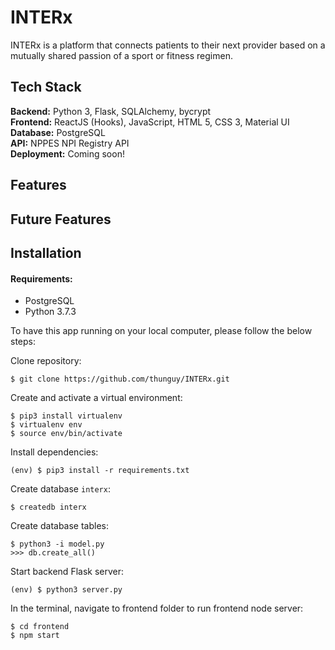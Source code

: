 # INTERx

INTERx is a platform that connects patients to their next provider based on a mutually shared passion of a sport or fitness regimen. 

## Tech Stack
__Backend:__ Python 3, Flask, SQLAlchemy, bycrypt\
__Frontend:__ ReactJS (Hooks), JavaScript, HTML 5, CSS 3, Material UI\
__Database:__ PostgreSQL\
__API:__ NPPES NPI Registry API\
__Deployment:__ Coming soon!

## Features

## Future Features

## Installation

#### Requirements:
- PostgreSQL
- Python 3.7.3

To have this app running on your local computer, please follow the below steps:

Clone repository:
```
$ git clone https://github.com/thunguy/INTERx.git
```
Create and activate a virtual environment:
```
$ pip3 install virtualenv
$ virtualenv env
$ source env/bin/activate
```
Install dependencies:
```
(env) $ pip3 install -r requirements.txt
```
Create database `interx`:
```
$ createdb interx
```
Create database tables:
```
$ python3 -i model.py
>>> db.create_all()
```
Start backend Flask server:
```
(env) $ python3 server.py
```
In the terminal, navigate to frontend folder to run frontend node server:
```
$ cd frontend
$ npm start
```
